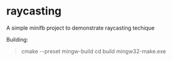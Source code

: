 # raycasting
A simple minifb project to demonstrate raycasting techique

Building:

> cmake --preset mingw-build
> cd build
> mingw32-make.exe

